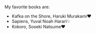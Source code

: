 My favorite books are:
* Kafka on the Shore, Haruki Murakami:heart:
* Sapiens, Yuval Noah Harari:sparkles:
* Kokoro, Soseki Natsume:heart:
